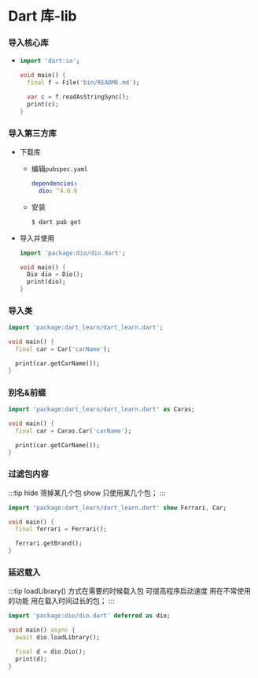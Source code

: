 # Dart 库-lib

### 导入核心库
  - ```dart
    import 'dart:io';

    void main() {
      final f = File('bin/README.md');

      var c = f.readAsStringSync();
      print(c);
    }
    ```

### 导入第三方库
  - 下载库
    - 编辑`pubspec.yaml`
      ```yml
      dependencies:
        dio: ^4.0.6
      ```

    - 安装
      ```sh
      $ dart pub get
      ```

  - 导入并使用
    ```dart
    import 'package:dio/dio.dart';

    void main() {
      Dio dio = Dio();
      print(dio);
    }
    ```

### 导入类
  ```dart
  import 'package:dart_learn/dart_learn.dart';

  void main() {
    final car = Car('carName');

    print(car.getCarName());
  }
  ```

### 别名&前缀
  ```dart
  import 'package:dart_learn/dart_learn.dart' as Caras;

  void main() {
    final car = Caras.Car('carName');

    print(car.getCarName());
  }
  ```

### 过滤包内容
:::tip
hide 筛掉某几个包 show 只使用某几个包；
:::
  ```dart
  import 'package:dart_learn/dart_learn.dart' show Ferrari, Car;

  void main() {
    final ferrari = Ferrari();

    ferrari.getBrand();
  }
  ```

### 延迟载入
:::tip
loadLibrary() 方式在需要的时候载入包 可提高程序启动速度 用在不常使用的功能 用在载入时间过长的包；
:::
  ```dart
  import 'package:dio/dio.dart' deferred as dio;

  void main() async {
    await dio.loadLibrary();

    final d = dio.Dio();
    print(d);
  }

  ```
